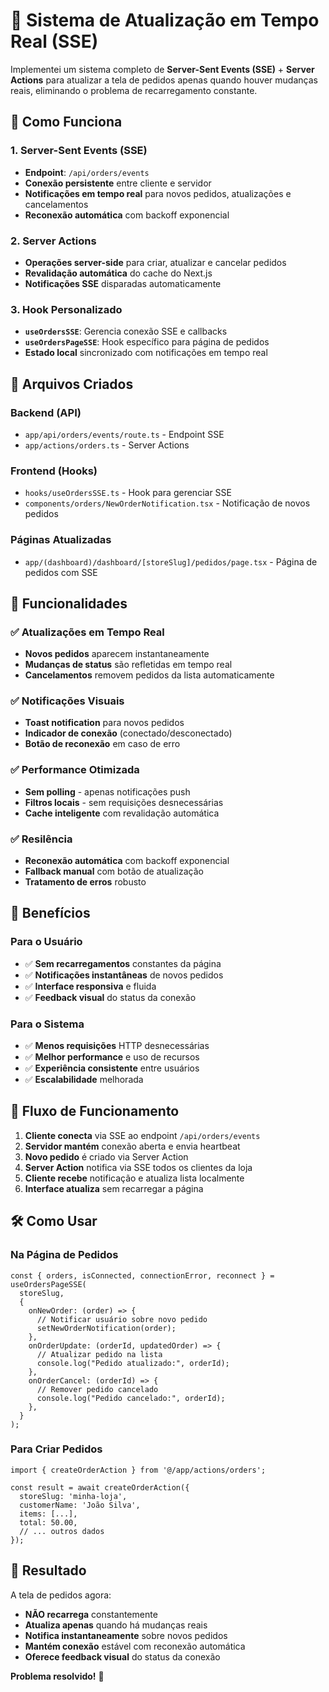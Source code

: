 # 🔄 Sistema de Atualização em Tempo Real (SSE)

Implementei um sistema completo de **Server-Sent Events (SSE)** + **Server Actions** para atualizar a tela de pedidos apenas quando houver mudanças reais, eliminando o problema de recarregamento constante.

## 🚀 Como Funciona

### 1. **Server-Sent Events (SSE)**

- **Endpoint**: `/api/orders/events`
- **Conexão persistente** entre cliente e servidor
- **Notificações em tempo real** para novos pedidos, atualizações e cancelamentos
- **Reconexão automática** com backoff exponencial

### 2. **Server Actions**

- **Operações server-side** para criar, atualizar e cancelar pedidos
- **Revalidação automática** do cache do Next.js
- **Notificações SSE** disparadas automaticamente

### 3. **Hook Personalizado**

- **`useOrdersSSE`**: Gerencia conexão SSE e callbacks
- **`useOrdersPageSSE`**: Hook específico para página de pedidos
- **Estado local** sincronizado com notificações em tempo real

## 📁 Arquivos Criados

### **Backend (API)**

- `app/api/orders/events/route.ts` - Endpoint SSE
- `app/actions/orders.ts` - Server Actions

### **Frontend (Hooks)**

- `hooks/useOrdersSSE.ts` - Hook para gerenciar SSE
- `components/orders/NewOrderNotification.tsx` - Notificação de novos pedidos

### **Páginas Atualizadas**

- `app/(dashboard)/dashboard/[storeSlug]/pedidos/page.tsx` - Página de pedidos com SSE

## 🔧 Funcionalidades

### ✅ **Atualizações em Tempo Real**

- **Novos pedidos** aparecem instantaneamente
- **Mudanças de status** são refletidas em tempo real
- **Cancelamentos** removem pedidos da lista automaticamente

### ✅ **Notificações Visuais**

- **Toast notification** para novos pedidos
- **Indicador de conexão** (conectado/desconectado)
- **Botão de reconexão** em caso de erro

### ✅ **Performance Otimizada**

- **Sem polling** - apenas notificações push
- **Filtros locais** - sem requisições desnecessárias
- **Cache inteligente** com revalidação automática

### ✅ **Resilência**

- **Reconexão automática** com backoff exponencial
- **Fallback manual** com botão de atualização
- **Tratamento de erros** robusto

## 🎯 Benefícios

### **Para o Usuário**

- ✅ **Sem recarregamentos** constantes da página
- ✅ **Notificações instantâneas** de novos pedidos
- ✅ **Interface responsiva** e fluida
- ✅ **Feedback visual** do status da conexão

### **Para o Sistema**

- ✅ **Menos requisições** HTTP desnecessárias
- ✅ **Melhor performance** e uso de recursos
- ✅ **Experiência consistente** entre usuários
- ✅ **Escalabilidade** melhorada

## 🔄 Fluxo de Funcionamento

1. **Cliente conecta** via SSE ao endpoint `/api/orders/events`
2. **Servidor mantém** conexão aberta e envia heartbeat
3. **Novo pedido** é criado via Server Action
4. **Server Action** notifica via SSE todos os clientes da loja
5. **Cliente recebe** notificação e atualiza lista localmente
6. **Interface atualiza** sem recarregar a página

## 🛠️ Como Usar

### **Na Página de Pedidos**

```tsx
const { orders, isConnected, connectionError, reconnect } = useOrdersPageSSE(
  storeSlug,
  {
    onNewOrder: (order) => {
      // Notificar usuário sobre novo pedido
      setNewOrderNotification(order);
    },
    onOrderUpdate: (orderId, updatedOrder) => {
      // Atualizar pedido na lista
      console.log("Pedido atualizado:", orderId);
    },
    onOrderCancel: (orderId) => {
      // Remover pedido cancelado
      console.log("Pedido cancelado:", orderId);
    },
  }
);
```

### **Para Criar Pedidos**

```tsx
import { createOrderAction } from '@/app/actions/orders';

const result = await createOrderAction({
  storeSlug: 'minha-loja',
  customerName: 'João Silva',
  items: [...],
  total: 50.00,
  // ... outros dados
});
```

## 🎉 Resultado

A tela de pedidos agora:

- **NÃO recarrega** constantemente
- **Atualiza apenas** quando há mudanças reais
- **Notifica instantaneamente** sobre novos pedidos
- **Mantém conexão** estável com reconexão automática
- **Oferece feedback visual** do status da conexão

**Problema resolvido!** 🎯
